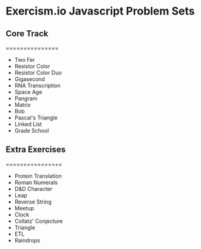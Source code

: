 # Exercism.io Javascript Problem Sets

## Core Track
===============

* Two Fer
* Resistor Color
* Resistor Color Duo
* Gigasecond
* RNA Transcription
* Space Age
* Pangram
* Matrix
* Bob
* Pascal's Triangle
* Linked List
* Grade School

## Extra Exercises
================

* Protein Translation
* Roman Numerals
* D&D Character
* Leap
* Reverse String
* Meetup
* Clock
* Collatz' Conjecture
* Triangle
* ETL
* Raindrops